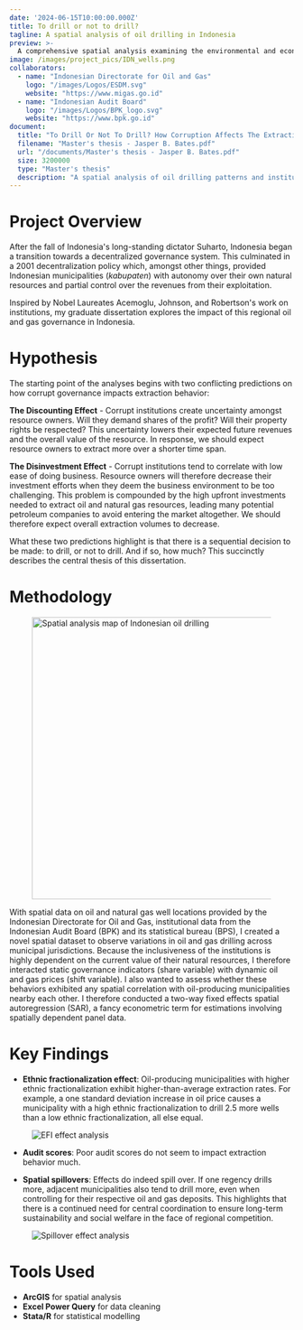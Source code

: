 ```yaml
---
date: '2024-06-15T10:00:00.000Z'
title: To drill or not to drill?
tagline: A spatial analysis of oil drilling in Indonesia
preview: >-
  A comprehensive spatial analysis examining the environmental and economic impacts of oil drilling in Indonesia.
image: /images/project_pics/IDN_wells.png
collaborators:
  - name: "Indonesian Directorate for Oil and Gas"
    logo: "/images/Logos/ESDM.svg"
    website: "https://www.migas.go.id"
  - name: "Indonesian Audit Board"
    logo: "/images/Logos/BPK_logo.svg"
    website: "https://www.bpk.go.id"
document:
  title: "To Drill Or Not To Drill? How Corruption Affects The Extraction of Natural Resources"
  filename: "Master's thesis - Jasper B. Bates.pdf"
  url: "/documents/Master's thesis - Jasper B. Bates.pdf"
  size: 3200000
  type: "Master's thesis"
  description: "A spatial analysis of oil drilling patterns and institutional governance in Indonesian municipalities"
---
```


# Project Overview

After the fall of Indonesia's long-standing dictator Suharto, Indonesia began a transition towards a decentralized governance system. This culminated in a 2001 decentralization policy which, amongst other things, provided Indonesian municipalities (*kabupaten*) with autonomy over their own natural resources and partial control over the revenues from their exploitation. 

Inspired by Nobel Laureates Acemoglu, Johnson, and Robertson's work on institutions, my graduate dissertation explores the impact of this regional oil and gas governance in Indonesia.  

# Hypothesis
The starting point of the analyses begins with two conflicting predictions on how corrupt governance impacts extraction behavior:

**The Discounting Effect** - Corrupt institutions create uncertainty amongst resource owners. Will they demand shares of the profit? Will their property rights be respected? This uncertainty lowers their expected future revenues and the overall value of the resource. In response, we should expect resource owners to extract more over a shorter time span.

**The Disinvestment Effect** - Corrupt institutions tend to correlate with low ease of doing business. Resource owners will therefore decrease their investment efforts when they deem the business environment to be too challenging. This problem is compounded by the high upfront investments needed to extract oil and natural gas resources, leading many potential petroleum companies to avoid entering the market altogether. We should therefore expect overall extraction volumes to decrease.

What these two predictions highlight is that there is a sequential decision to be made: to drill, or not to drill. And if so, how much? This succinctly describes the central thesis of this dissertation.

# Methodology

<figure class="float-right">
  <img src="/images/project_pics/Map.gif" alt="Spatial analysis map of Indonesian oil drilling" class="right" style="width: 500px; height: auto;" />
</figure>

With spatial data on oil and natural gas well locations provided by the Indonesian Directorate for Oil and Gas, institutional data from the Indonesian Audit Board (BPK) and its statistical bureau (BPS), I created a novel spatial dataset to observe variations in oil and gas drilling across municipal jurisdictions. Because the inclusiveness of the institutions is highly dependent on the current value of their natural resources, I therefore interacted static governance indicators (share variable) with dynamic oil and gas prices (shift variable). I also wanted to assess whether these behaviors exhibited any spatial correlation with oil-producing municipalities nearby each other. I therefore conducted a two-way fixed effects spatial autoregression (SAR), a fancy econometric term for estimations involving spatially dependent panel data.

# Key Findings

- **Ethnic fractionalization effect**: Oil-producing municipalities with higher ethnic fractionalization exhibit higher-than-average extraction rates. For example, a one standard deviation increase in oil price causes a municipality with a high ethnic fractionalization to drill 2.5 more wells than a low ethnic fractionalization, all else equal.

<figure class="center">
  <img src="/images/project_pics/Effect.png" alt="EFI effect analysis" class="center" />
</figure>

- **Audit scores**: Poor audit scores do not seem to impact extraction behavior much.

- **Spatial spillovers**: Effects do indeed spill over. If one regency drills more, adjacent municipalities also tend to drill more, even when controlling for their respective oil and gas deposits. This highlights that there is a continued need for central coordination to ensure long-term sustainability and social welfare in the face of regional competition.

<figure class="center">
  <img src="/images/project_pics/Spillover.png" alt="Spillover effect analysis" class="center" />
</figure>

# Tools Used
- **ArcGIS** for spatial analysis
- **Excel Power Query** for data cleaning
- **Stata/R** for statistical modelling